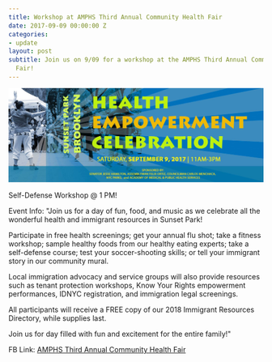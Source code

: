 ```yaml
---
title: Workshop at AMPHS Third Annual Community Health Fair
date: 2017-09-09 00:00:00 Z
categories:
- update
layout: post
subtitle: Join us on 9/09 for a workshop at the AMPHS Third Annual Community Health
  Fair!
---
```


![Pop Gym at AMPHS Third Annual Community Health Fair!](/assets/AMPHS.jpg)

Self-Defense Workshop @ 1 PM!

Event Info:
"Join us for a day of fun, food, and music as we celebrate all the wonderful health and immigrant resources in Sunset Park!

Participate in free health screenings; get your annual flu shot; take a fitness workshop; sample healthy foods from our healthy eating experts; take a self-defense course; test your soccer-shooting skills; or tell your immigrant story in our community mural.

Local immigration advocacy and service groups will also provide resources such as tenant protection workshops, Know Your Rights empowerment performances, IDNYC registration, and immigration legal screenings.

All participants will receive a FREE copy of our 2018 Immigrant Resources Directory, while supplies last.

Join us for day filled with fun and excitement for the entire family!"

FB Link: [AMPHS Third Annual Community Health Fair](https://www.facebook.com/events/1578526075531374/)

